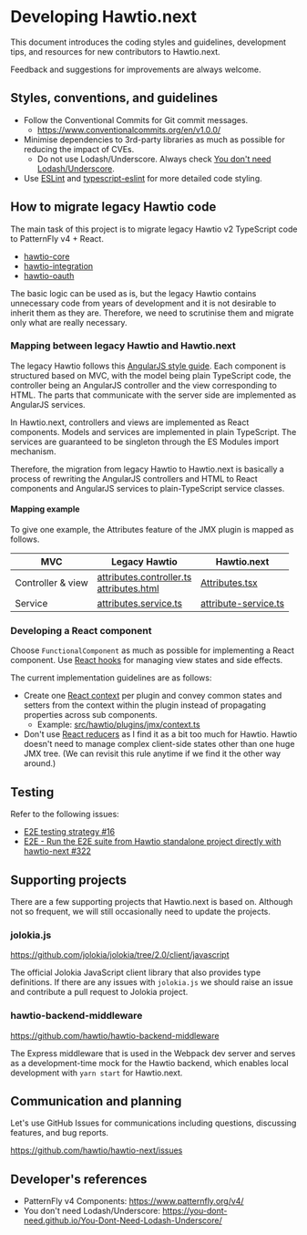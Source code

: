 # Developing Hawtio.next

This document introduces the coding styles and guidelines, development tips, and resources for new contributors to Hawtio.next.

Feedback and suggestions for improvements are always welcome.

## Styles, conventions, and guidelines

- Follow the Conventional Commits for Git commit messages.
  - <https://www.conventionalcommits.org/en/v1.0.0/>
- Minimise dependencies to 3rd-party libraries as much as possible for reducing the impact of CVEs.
  - Do not use Lodash/Underscore. Always check [You don't need Lodash/Underscore](https://you-dont-need.github.io/You-Dont-Need-Lodash-Underscore/).
- Use [ESLint](https://eslint.org/) and [typescript-eslint](https://typescript-eslint.io/) for more detailed code styling.

## How to migrate legacy Hawtio code

The main task of this project is to migrate legacy Hawtio v2 TypeScript code to PatternFly v4 + React.

- [hawtio-core](https://github.com/hawtio/hawtio-core)
- [hawtio-integration](https://github.com/hawtio/hawtio-integration)
- [hawtio-oauth](https://github.com/hawtio/hawtio-oauth)

The basic logic can be used as is, but the legacy Hawtio contains unnecessary code from years of development and it is not desirable to inherit them as they are. Therefore, we need to scrutinise them and migrate only what are really necessary.

### Mapping between legacy Hawtio and Hawtio.next

The legacy Hawtio follows this [AngularJS style guide](https://github.com/toddmotto/angularjs-styleguide/tree/master/typescript).
Each component is structured based on MVC, with the model being plain TypeScript code, the controller being an AngularJS controller and the view corresponding to HTML. The parts that communicate with the server side are implemented as AngularJS services.

In Hawtio.next, controllers and views are implemented as React components. Models and services are implemented in plain TypeScript. The services are guaranteed to be singleton through the ES Modules import mechanism.

Therefore, the migration from legacy Hawtio to Hawtio.next is basically a process of rewriting the AngularJS controllers and HTML to React components and AngularJS services to plain-TypeScript service classes.

#### Mapping example

To give one example, the Attributes feature of the JMX plugin is mapped as follows.

<!-- prettier-ignore-start -->
| MVC | Legacy Hawtio | Hawtio.next |
| --- | ------------- | ----------- |
| Controller & view | [attributes.controller.ts](https://github.com/hawtio/hawtio-integration/blob/main/plugins/jmx/ts/attributes/attributes.controller.ts) <br/> [attributes.html](https://github.com/hawtio/hawtio-integration/blob/main/plugins/jmx/html/attributes/attributes.html) | [Attributes.tsx](https://github.com/hawtio/hawtio-next/blob/main/packages/hawtio/src/plugins/shared/attributes/Attributes.tsx) |
| Service | [attributes.service.ts](https://github.com/hawtio/hawtio-integration/blob/main/plugins/jmx/ts/attributes/attributes.service.ts) | [attribute-service.ts](https://github.com/hawtio/hawtio-next/blob/main/packages/hawtio/src/plugins/shared/attributes/attribute-service.ts) |
<!-- prettier-ignore-end -->

### Developing a React component

Choose `FunctionalComponent` as much as possible for implementing a React component. Use [React hooks](https://reactjs.org/docs/hooks-intro.html) for managing view states and side effects.

The current implementation guidelines are as follows:

- Create one [React context](https://beta.reactjs.org/reference/react/useContext) per plugin and convey common states and setters from the context within the plugin instead of propagating properties across sub components.
  - Example: [src/hawtio/plugins/jmx/context.ts](./src/hawtio/plugins/jmx/context.ts)
- Don't use [React reducers](https://beta.reactjs.org/reference/react/useReducer) as I find it as a bit too much for Hawtio. Hawtio doesn't need to manage complex client-side states other than one huge JMX tree. (We can revisit this rule anytime if we find it the other way around.)

## Testing

Refer to the following issues:

- [E2E testing strategy #16](https://github.com/hawtio/hawtio-next/issues/16)
- [E2E - Run the E2E suite from Hawtio standalone project directly with hawtio-next #322](https://github.com/hawtio/hawtio-next/issues/322)

## Supporting projects

There are a few supporting projects that Hawtio.next is based on. Although not so frequent, we will still occasionally need to update the projects.

### jolokia.js

<https://github.com/jolokia/jolokia/tree/2.0/client/javascript>

The official Jolokia JavaScript client library that also provides type definitions. If there are any issues with `jolokia.js` we should raise an issue and contribute a pull request to Jolokia project.

### hawtio-backend-middleware

<https://github.com/hawtio/hawtio-backend-middleware>

The Express middleware that is used in the Webpack dev server and serves as a development-time mock for the Hawtio backend, which enables local development with `yarn start` for Hawtio.next.

## Communication and planning

Let's use GitHub Issues for communications including questions, discussing features, and bug reports.

<https://github.com/hawtio/hawtio-next/issues>

## Developer's references

- PatternFly v4 Components: <https://www.patternfly.org/v4/>
- You don't need Lodash/Underscore: <https://you-dont-need.github.io/You-Dont-Need-Lodash-Underscore/>
